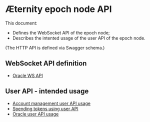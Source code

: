 # Æternity epoch node API

This document:
* Defines the WebSocket API of the epoch node;
* Describes the intented usage of the user API of the epoch node.

(The HTTP API is defined via Swagger schema.)

## WebSocket API definition

* [Oracle WS API](./oracle_ws_api.md)

## User API - intended usage

* [Account management user API usage](./account_api_usage.md)
* [Spending tokens using user API](./spend_api_usage.md)
* [Oracle user API usage](./oracle_api_usage.md)
